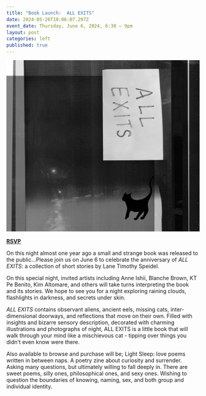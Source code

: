 ```yaml
---
title: "Book Launch:  ALL EXITS"
date: 2024-05-26T18:06:07.297Z
event_date: Thursday, June 6, 2024, 6:30 – 9pm
layout: post
categories: left
published: true
---
```

![](/assets/img/all-exits-coverfinal-copy-v2.jpg)

**[RSVP](https://www.eventbrite.com/e/book-launch-all-exits-a-collection-of-short-stories-tickets-913581215007?aff=oddtdtcreator)**

On this night almost one year ago a small and strange book was released to the public...Please join us on June 6 to celebrate the anniversary of *ALL EXITS*: a collection of short stories by Lane Timothy Speidel.

On this special night, invited artists including Anne Ishii, Blanche Brown, KT Pe Benito, Kim Altomare, and others will take turns interpreting the book and its stories.  We hope to see you for a night exploring raining clouds, flashlights in darkness, and secrets under skin. 

*ALL EXITS* contains observant aliens, ancient eels, missing cats, inter-dimensional doorways, and reflections that move on their own. Filled with insights and bizarre sensory description, decorated with charming illustrations and photographs of night, ALL EXITS is a little book that will walk through your mind like a mischievous cat - tipping over things you didn’t even know were there.

Also available to browse and purchase will be; Light Sleep: love poems written in between naps. A poetry zine about curiosity and surrender. Asking many questions, but ultimately willing to fall deeply in. There are sweet poems, silly ones, philosophical ones, and sexy ones. Wishing to question the boundaries of knowing, naming, sex, and both group and individual identity.